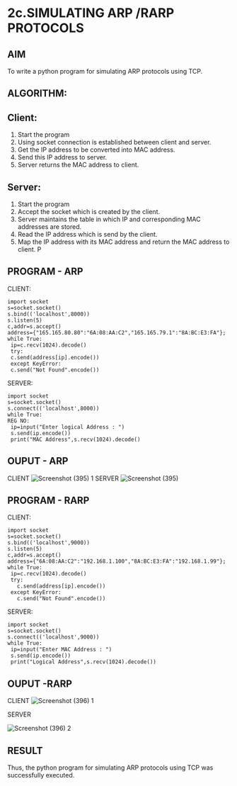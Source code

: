 # 2c.SIMULATING ARP /RARP PROTOCOLS
## AIM
To write a python program for simulating ARP protocols using TCP.
## ALGORITHM:
## Client:
1. Start the program
2. Using socket connection is established between client and server.
3. Get the IP address to be converted into MAC address.
4. Send this IP address to server.
5. Server returns the MAC address to client.
## Server:
1. Start the program
2. Accept the socket which is created by the client.
3. Server maintains the table in which IP and corresponding MAC addresses are
stored.
4. Read the IP address which is send by the client.
5. Map the IP address with its MAC address and return the MAC address to client.
P
## PROGRAM - ARP
CLIENT:
```
import socket
s=socket.socket()
s.bind(('localhost',8000))
s.listen(5)
c,addr=s.accept()
address={"165.165.80.80":"6A:08:AA:C2","165.165.79.1":"8A:BC:E3:FA"};
while True:
 ip=c.recv(1024).decode()
 try:
 c.send(address[ip].encode())
 except KeyError:
 c.send("Not Found".encode())
```
SERVER:
```
import socket
s=socket.socket()
s.connect(('localhost',8000))
while True:
REG NO:
 ip=input("Enter logical Address : ")
 s.send(ip.encode())
 print("MAC Address",s.recv(1024).decode()
```
## OUPUT - ARP
CLIENT
![Screenshot (395) 1](https://github.com/Anusharonselva/2c.ARP_RARP_PROTOCOLS/assets/119405600/47a86e6f-4784-4591-9878-3d27ae3d7502)
SERVER
![Screenshot (395)](https://github.com/Anusharonselva/2c.ARP_RARP_PROTOCOLS/assets/119405600/6eb8414e-c053-4608-aa7c-b595a063be83)

## PROGRAM - RARP
CLIENT:
```
import socket
s=socket.socket()
s.bind(('localhost',9000))
s.listen(5)
c,addr=s.accept()
address={"6A:08:AA:C2":"192.168.1.100","8A:BC:E3:FA":"192.168.1.99"};
while True:
 ip=c.recv(1024).decode()
 try:
   c.send(address[ip].encode())
 except KeyError:
   c.send("Not Found".encode())
```
SERVER:
```
import socket
s=socket.socket()
s.connect(('localhost',9000))
while True:
 ip=input("Enter MAC Address : ")
 s.send(ip.encode())
 print("Logical Address",s.recv(1024).decode())
```

## OUPUT -RARP
CLIENT
![Screenshot (396) 1](https://github.com/Anusharonselva/2c.ARP_RARP_PROTOCOLS/assets/119405600/45bd35f1-b993-499f-aea2-a84eb6562480)

SERVER

![Screenshot (396) 2](https://github.com/Anusharonselva/2c.ARP_RARP_PROTOCOLS/assets/119405600/2f5eeb9b-f901-4837-bd2e-bc7b28f33079)

## RESULT
Thus, the python program for simulating ARP protocols using TCP was successfully 
executed.
